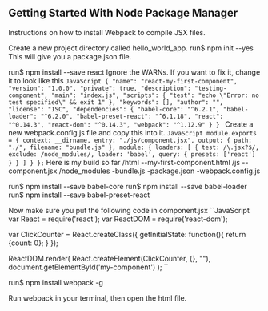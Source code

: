 ## Getting Started With Node Package Manager
Instructions on how to install Webpack to compile JSX files.

Create a new project directory called hello_world_app.
run$ npm init --yes
This will give you a package.json file.

run$ npm install --save react
Ignore the WARNs. If you want to fix it, change it to look like this
``JavaScript
{
  "name": "react-my-first-component",
  "version": "1.0.0",
  "private": true,
  "description": "testing-component",
  "main": "index.js",
  "scripts": {
    "test": "echo \"Error: no test specified\" && exit 1"
  },
  "keywords": [],
  "author": "",
  "license": "ISC",
  "dependencies": {
    "babel-core": "^6.2.1",
    "babel-loader": "^6.2.0",
    "babel-preset-react": "^6.1.18",
    "react": "^0.14.3",
    "react-dom": "^0.14.3",
    "webpack": "^1.12.9"
  }
}
``
Create a new webpack.config.js file and copy this into it.
`` JavaScript
module.exports = {
  context: __dirname,
  entry: "./js/component.jsx",
  output: {
    path: "./",
    filename: "bundle.js"
  },
  module: {
    loaders: [
      {
        test: /\.jsx?$/,
        exclude: /node_modules/,
        loader: 'babel',
        query: {
          presets: ['react']
        }
      }
    ]
  }
};
``
Here is my build so far
/html
--my-first-component.html
/js
--component.jsx
/node_modules
-bundle.js
-package.json
-webpack.config.js

run$ npm install --save babel-core
run$ npm install --save babel-loader
run$ npm install --save babel-preset-react

Now make sure you put the following code in component.jsx
``JavaScript
var React = require('react');
var ReactDOM = require('react-dom');

var ClickCounter = React.createClass({
  getInitialState: function(){
    return {count: 0};
  }
});

ReactDOM.render(
  React.createElement(ClickCounter, {}, ""),
  document.getElementById('my-component')
);
``

run$ npm install webpack -g

Run webpack in your terminal, then open the html file.
